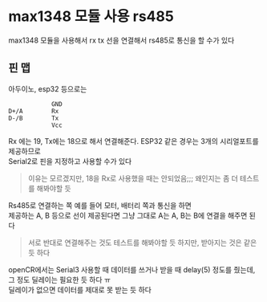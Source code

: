 # max1348 모듈 사용 rs485

max1348 모듈을 사용해서 rx tx 선을 연결해서 rs485로 통신을 할 수가 있다 

## 핀 맵
아두이노, esp32 등으로는 
```
            GND
D+/A        Rx
D-/B        Tx
            Vcc
```
Rx 에는 19, Tx에는 18으로 해서 연결해준다. ESP32 같은 경우는 3개의 시리얼포트를 제공하므로  
Serial2로 핀을 지정하고 사용할 수가 있다   

> 이유는 모르겠지만, 18을 Rx로 사용했을 때는 안되었음;;; 왜인지는 좀 더 테스트를 해봐야할 듯


Rs485로 연결하는 쪽 예를 들어 모터, 배터리 쪽과 통신을 하면  
제공하는 A, B 등으로 선이 제공된다면 그냥 그대로 A는 A, B는 B에 연결을 해주면 된다   

> 서로 반대로 연결해주는 것도 테스트를 해봐야할 듯 하지만, 받아지는 것은 같은 듯 하다   

openCR에서는 Serial3 사용할 때 데이터를 쓰거나 받을 때 delay(5) 정도를 줬는데, 그 정도 딜레이는 필요한 듯 하다  ㅠ  
딜레이가 없으면 데이터를 제대로 못 받는 듯 하다   
